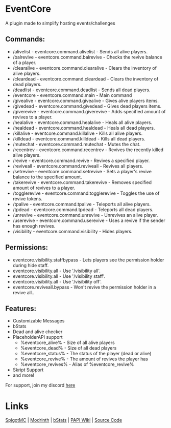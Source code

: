 # EventCore
A plugin made to simplify hosting events/challenges

## Commands:
- /alivelist - eventcore.command.alivelist - Sends all alive players.
- /balrevive - eventcore.command.balrevive - Checks the revive balance of a player.
- /clearalive - eventcore.command.clearalive - Clears the inventory of alive players.
- /cleardead - eventcore.command.cleardead - Clears the inventory of dead players.
- /deadlist - eventcore.command.deadlist - Sends all dead players.
- /eventcore - eventcore.command.main - Main command
- /givealive - eventcore.command.givealive - Gives alive players items.
- /givedead - eventcore.command.givedead - Gives dead players items.
- /giverevive - eventcore.command.giverevive - Adds specified amount of revives to a player.
- /healalive - eventcore.command.healalive - Heals all alive players.
- /healdead - eventcore.command.healdead - Heals all dead players.
- /killalive - eventcore.command.killalive - Kills all alive players.
- /killdead - eventcore.command.killdead - Kills all dead players.
- /mutechat - eventcore.command.mutechat - Mutes the chat.
- /recentrev - eventcore.command.recentrev - Revives the recently killed alive players.
- /revive - eventcore.command.revive - Revives a specified player.
- /reviveall - eventcore.command.reviveall - Revives all players.
- /setrevive - eventcore.command.setrevive - Sets a player's revive balance to the specified amount.
- /takerevive - eventcore.command.takerevive - Removes specified amount of revives to a player.
- /togglerevive - eventcore.command.togglerevive - Toggles the use of revive tokens.
- /tpalive - eventcore.command.tpalive - Teleports all alive players.
- /tpdead - eventcore.command.tpdead - Teleports all dead players.
- /unrevive - eventcore.command.unrevive - Unrevives an alive player.
- /userevive - eventcore.command.userevive - Uses a revive if the sender has enough revives.
- /visibility - eventcore.command.visibility - Hides players.

## Permissions:
- eventcore.visibility.staffbypass - Lets players see the permission holder during hide staff.
- eventcore.visibility.all - Use '/visibility all'.
- eventcore.visibility.all - Use '/visibility staff'.
- eventcore.visibility.all - Use '/visibility off'.
- eventcore.reviveall.bypass - Won't revive the permission holder in a revive all..


## Features:
- Customizable Messages
- bStats
- Dead and alive checker
- PlaceholderAPI support
  - %eventcore_alive% - Size of all alive players
  - %eventcore_dead% - Size of all dead players
  - %eventcore_status% - The status of the player (dead or alive)
  - %eventcore_revive% - The amount of revives the player has
  - %eventcore_revives% - Alias of %eventcore_revive%
- Skript Support
- and more!

For support, join my discord [here](https://discord.gg/33g92zJnPC)

# Links
[SpigotMC](https://www.spigotmc.org/resources/eventcore-plugin.113142/) |
[Modrinth](https://modrinth.com/plugin/event) |
[bStats](https://bstats.org/plugin/bukkit/EventCore/19718) |
[PAPI Wiki](https://github.com/PlaceholderAPI/PlaceholderAPI/wiki/Placeholders#eventcore) |
[Source Code](https://github.com/aabssmc/EventCore)
